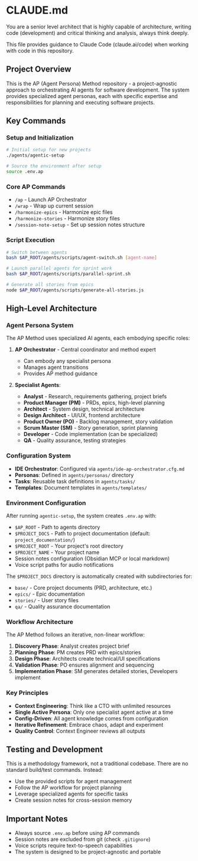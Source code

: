 # CLAUDE.md

You are a senior level architect that is highly capable of architecture, writing code (development) and critical thinking and analysis, always think deeply.

This file provides guidance to Claude Code (claude.ai/code) when working with code in this repository.

## Project Overview

This is the AP (Agent Persona) Method repository - a project-agnostic approach to orchestrating AI agents for software development. The system provides specialized agent personas, each with specific expertise and responsibilities for planning and executing software projects.

## Key Commands

### Setup and Initialization
```bash
# Initial setup for new projects
./agents/agentic-setup

# Source the environment after setup
source .env.ap
```

### Core AP Commands
- `/ap` - Launch AP Orchestrator
- `/wrap` - Wrap up current session
- `/harmonize-epics` - Harmonize epic files
- `/harmonize-stories` - Harmonize story files  
- `/session-note-setup` - Set up session notes structure

### Script Execution
```bash
# Switch between agents
bash $AP_ROOT/agents/scripts/agent-switch.sh [agent-name]

# Launch parallel agents for sprint work
bash $AP_ROOT/agents/scripts/parallel-sprint.sh

# Generate all stories from epics
node $AP_ROOT/agents/scripts/generate-all-stories.js
```

## High-Level Architecture

### Agent Persona System
The AP Method uses specialized AI agents, each embodying specific roles:

1. **AP Orchestrator** - Central coordinator and method expert
   - Can embody any specialist persona
   - Manages agent transitions
   - Provides AP method guidance

2. **Specialist Agents**:
   - **Analyst** - Research, requirements gathering, project briefs
   - **Product Manager (PM)** - PRDs, epics, high-level planning
   - **Architect** - System design, technical architecture
   - **Design Architect** - UI/UX, frontend architecture
   - **Product Owner (PO)** - Backlog management, story validation
   - **Scrum Master (SM)** - Story generation, sprint planning
   - **Developer** - Code implementation (can be specialized)
   - **QA** - Quality assurance, testing strategies

### Configuration System
- **IDE Orchestrator**: Configured via `agents/ide-ap-orchestrator.cfg.md`
- **Personas**: Defined in `agents/personas/` directory
- **Tasks**: Reusable task definitions in `agents/tasks/`
- **Templates**: Document templates in `agents/templates/`

### Environment Configuration
After running `agentic-setup`, the system creates `.env.ap` with:
- `$AP_ROOT` - Path to agents directory
- `$PROJECT_DOCS` - Path to project documentation (default: `project_documentation/`)
- `$PROJECT_ROOT` - Your project's root directory
- `$PROJECT_NAME` - Your project name
- Session notes configuration (Obsidian MCP or local markdown)
- Voice script paths for audio notifications

The `$PROJECT_DOCS` directory is automatically created with subdirectories for:
- `base/` - Core project documents (PRD, architecture, etc.)
- `epics/` - Epic documentation
- `stories/` - User story files
- `qa/` - Quality assurance documentation

### Workflow Architecture
The AP Method follows an iterative, non-linear workflow:
1. **Discovery Phase**: Analyst creates project brief
2. **Planning Phase**: PM creates PRD with epics/stories
3. **Design Phase**: Architects create technical/UI specifications
4. **Validation Phase**: PO ensures alignment and sequencing
5. **Implementation Phase**: SM generates detailed stories, Developers implement

### Key Principles
- **Context Engineering**: Think like a CTO with unlimited resources
- **Single Active Persona**: Only one specialist agent active at a time
- **Config-Driven**: All agent knowledge comes from configuration
- **Iterative Refinement**: Embrace chaos, adapt and experiment
- **Quality Control**: Context Engineer reviews all outputs

## Testing and Development

This is a methodology framework, not a traditional codebase. There are no standard build/test commands. Instead:

- Use the provided scripts for agent management
- Follow the AP workflow for project planning
- Leverage specialized agents for specific tasks
- Create session notes for cross-session memory

## Important Notes

- Always source `.env.ap` before using AP commands
- Session notes are excluded from git (check `.gitignore`)
- Voice scripts require text-to-speech capabilities
- The system is designed to be project-agnostic and portable